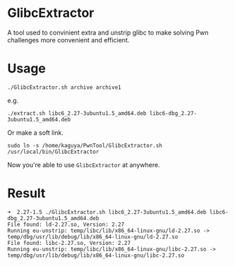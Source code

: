 # GlibcExtractor
A tool used to convinient extra and unstrip glibc to make solving Pwn challenges more convenient and efficient.

# Usage
```
./GlibcExtractor.sh archive archive1
```
e.g.
```
./extract.sh libc6_2.27-3ubuntu1.5_amd64.deb libc6-dbg_2.27-3ubuntu1.5_amd64.deb
```

Or make a soft link.

```
sudo ln -s /home/kaguya/PwnTool/GlibcExtractor.sh /usr/local/bin/GlibcExtractor
```

Now you're able to use `GlibcExtractor` at anywhere.

# Result
```
➜  2.27-1.5 ./GlibcExtractor.sh libc6_2.27-3ubuntu1.5_amd64.deb libc6-dbg_2.27-3ubuntu1.5_amd64.deb
File found: ld-2.27.so, Version: 2.27
Running eu-unstrip: temp/libc/lib/x86_64-linux-gnu/ld-2.27.so -> temp/dbg/usr/lib/debug/lib/x86_64-linux-gnu/ld-2.27.so
File found: libc-2.27.so, Version: 2.27
Running eu-unstrip: temp/libc/lib/x86_64-linux-gnu/libc-2.27.so -> temp/dbg/usr/lib/debug/lib/x86_64-linux-gnu/libc-2.27.so
```
